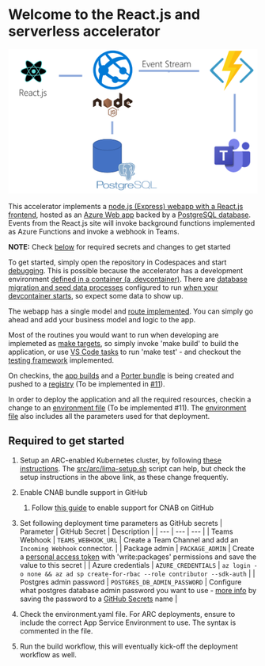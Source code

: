 # Welcome to the React.js and serverless accelerator

![Archictecture Overview](./docs/assets/architecture-no-background-new.png)

This accelerator implements a [node.js (Express) webapp with a React.js frontend](src/webapp), hosted as an [Azure Web app](src/arm/webapp.bicep) backed by a [PostgreSQL database](src/arm/postgres.bicep).  Events from the React.js site will invoke background functions implemented as Azure Functions and invoke a webhook in Teams.

**NOTE:** Check [below](#required-to-get-started) for required secrets and changes to get started

To get started, simply open the repository in Codespaces and start [debugging](.vscode/launch.json).
This is possible because the accelerator has a development environment [defined in a container (a .devcontainer)](.devcontainer). There are [database migration and seed data processes](src/webapp/db_migration) configured to run [when your devcontainer starts](.devcontainer/devcontainer.json), so expect some data to show up.

The webapp has a single model and [route implemented](src/webapp/routes/item.js). You can simply go ahead and add your business model and logic to the app.

Most of the routines you would want to run when developing are implemeted as [make targets](makefile), so simply invoke 'make build' to build the application, or use [VS Code tasks](.vscode/tasks.json) to run 'make test' - and checkout the [testing framework](src/webapp/test) implemented.

On checkins, the [app builds](.github/workflows/build_bundle.yaml) and a [Porter bundle](src/bundle) is being created and pushed to a [registry]() (To be implemented in [#11](https://github.com/varaderoproject/webapp-nodejs/issues/11)).

In order to deploy the application and all the required resources, checkin a change to an [environment file]() (To be implemented #11). The [environment file]() also includes all the parameters used for that deployment.

## Required to get started

1. Setup an ARC-enabled Kubernetes cluster, by following [these instructions](https://github.com/microsoft/Azure-App-Service-on-Azure-Arc/blob/main/docs/getting-started/setup.md). The [src/arc/lima-setup.sh](src/arc/lima-setup.sh) script can help, but check the setup instructions in the above link, as these change frequently.

1. Enable CNAB bundle support in GitHub
    1. Follow [this guide](https://docs.github.com/en/free-pro-team@latest/packages/guides/enabling-improved-container-support) to enable support for CNAB on GitHub

1. Set following deployment time parameters as GitHub secrets
    | Parameter | GitHub Secret | Description |
    | --- | --- | --- |
    | Teams Webhook | `TEAMS_WEBHOOK_URL` | Create a Team Channel and add an `Incoming Webhook` connector. |
    | Package admin | `PACKAGE_ADMIN` | Create a [personal access token](https://docs.github.com/en/free-pro-team@latest/github/authenticating-to-github/creating-a-personal-access-token#creating-a-token) with 'write:packages' permissions and save the value to this secret |
    | Azure credentials | `AZURE_CREDENTIALS` | `az login -o none && az ad sp create-for-rbac --role contributor --sdk-auth` |
    | Postgres admin password | `POSTGRES_DB_ADMIN_PASSWORD` | Configure what postgres database admin password you want to use - [more info](https://docs.microsoft.com/en-us/azure/postgresql/concepts-security#access-management) by saving the password to a [GitHub Secrets](https://docs.github.com/en/free-pro-team@latest/actions/reference/encrypted-secrets#creating-encrypted-secrets-for-a-repository) name |

1. Check the environment.yaml file. For ARC deployments, ensure to include the correct App Service Environment to use. The syntax is commented in the file.

1. Run the build workflow, this will eventually kick-off the deployment workflow as well.
